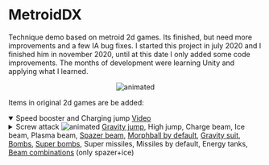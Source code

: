 
# MetroidDX
Technique demo based on metroid 2d games.
Its finished, but need more improvements and a few IA bug fixes.
I started this project in july 2020 and I finished him in november 2020, until at this date I only added some code improvements.
The months of development were learning Unity and applying what I learned.

<p align="center"><img src="https://user-images.githubusercontent.com/51692672/111498947-3226b480-8721-11eb-8085-c0a00b50c878.gif" alt="animated")</p>

Items in original 2d games are be added:
<details open>
 <summary>Speed booster and Charging jump</sumary>
  <a href="https://imgur.com/a/MJsfKmn" target="_blank">Video</a>
</details>
<details>
 <summary>Screw attack</sumary>
 <img src="https://user-images.githubusercontent.com/51692672/111522143-b8022a00-8738-11eb-8667-0904a10bd73a.gif" alt="animated")
</details>
<a href="https://imgur.com/a/c2VB9xo" target="_blank">Gravity jump</a>,
High jump,
Charge beam,
Ice beam,
Plasma beam,
<a href="https://imgur.com/a/uA9KfUP" target="_blank">Spazer beam</a>,
<a href="https://imgur.com/a/kQGiLZN" target="_blank">Morphball by default</a>,
<a href="https://imgur.com/a/8630FMY" target="_blank">Gravity suit</a>,
<a href="https://imgur.com/a/Oim3mHW" target="_blank">Bombs</a>,
<a href="https://imgur.com/a/IgeAvx8" target="_blank">Super bombs</a>,
Super missiles,
Missiles by default,
Energy tanks,
<a href="https://imgur.com/a/JvGM9tO" target="_blank">Beam combinations</a> (only spazer+ice)
